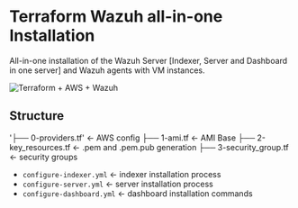 # Terraform Wazuh all-in-one Installation

All-in-one installation of the Wazuh Server [Indexer, Server and Dashboard in one server] and Wazuh agents with VM instances.

![Terraform + AWS + Wazuh](link_to_your_image_here)

## Structure

'├── 0-providers.tf' <- AWS config
├── 1-ami.tf <- AMI Base
├── 2-key_resources.tf <- .pem and .pem.pub generation
├── 3-security_group.tf <- security groups

- `configure-indexer.yml` <- indexer installation process
- `configure-server.yml` <- server installation process
- `configure-dashboard.yml` <- dashboard installation commands
